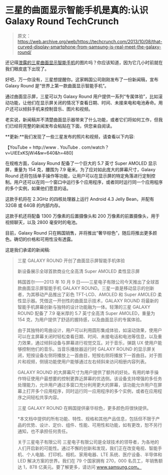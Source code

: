# 三星的曲面显示智能手机是真的:认识 Galaxy Round TechCrunch

> 原文：<https://web.archive.org/web/https://techcrunch.com/2013/10/08/that-curved-display-smartphone-from-samsung-is-real-meet-the-galaxy-round/>

还记得[泄露的三星曲面显示智能手机](https://web.archive.org/web/20221210003311/https://beta.techcrunch.com/2013/10/08/possible-image-surfaces-of-samsungs-rumored-smartphone-with-curved-screen/)的图片吗？你应该知道，因为它几小时前就在我们眼皮底下出现了。

好吧，万一你没有，三星想提醒你。这家韩国公司刚刚发布了一份新闻稿，宣布 Galaxy Round 是“世界上第一款曲面显示智能手机”。

通过曲面显示屏，三星可以为 Galaxy Round 用户提供一系列“专属体验”，比如滚动功能，让他们在显示屏关闭的情况下查看日期、时间、未接来电和电池寿命。用户还可以倾斜手机来控制音乐、图片和视频。

老实说，新闻稿并不清楚曲面显示器带来了什么功能，或者它们将如何工作，但我们已经将完整的新闻发布会粘贴在下面，供您亲自阅读。

**更新:**我们发现了一些三星发布的照片和视频，请查看以下内容:

【YouTube = http://www . YouTube . com/watch？v=UIEExKSjWi4&w=640&h=480]

在规格方面，Galaxy Round 配备了一个巨大的 5.7 英寸 Super AMOLED 显示屏，重量为 154 克，腰围为 7.9 毫米。为了应对如此庞大的屏幕尺寸，Galaxy Round 还将包括单手操作等功能，让用户可以在显示屏的特定角落进行定制控制。用户还可以在同一个窗口中运行多个应用程序，或者同时运行同一个应用程序的多个实例，如果他们愿意的话。

这款手机将在 2.3GHz 的四核处理器上运行 Android 4.3 Jelly Bean，并配有 32GB 或 64GB 的内部内存。

这款手机还将配备 1300 万像素的后置摄像头和 200 万像素的前置摄像头，用于视频聊天，以及 2800 毫安时的电池。

目前，Galaxy Round 只在韩国销售，并将推出“奢华棕色”，随后将推出更多颜色。确切的价格和可用性没有透露。

这是我们承诺的新闻稿:

> 三星 GALAXY ROUND 开创了曲面显示屏智能手机体验
> 
> 新设备展示全球首款商业化全高清 Super AMOLED 柔性显示屏
> 
> 韩国首尔——2013 年 10 月 9 日——三星电子有限公司今天推出了全球首款曲面显示屏智能手机 GALAXY ROUND。三星一直是移动显示的创新者，为其移动产品推出了彩色 TFT-LCD、AMOLED 和 Super AMOLED 柔性显示器。凭借这一开创性的曲面显示技术，GALAXY ROUND 将最新的智能手机屏幕创新与独特的设计功能融为一体。轻薄的三星 GALAXY ROUND 配备了 7.9 毫米厚的 5.7 英寸全高清 Super AMOLED，重量为 154 克，为用户提供了舒适的握持感，以及曲面显示的专属体验。
> 
> 由于其独特的弯曲设计，用户可以利用圆形集成体验，如滚动效果，使用户可以在主屏幕关闭时轻松查看日期、时间、未接电话和电池等信息，以及重力效果，通过倾斜设备与屏幕进行视觉交互。对于音乐，弹跳 UX 使用户能够控制他们的音乐。当音乐播放器运行时 GALAXY ROUND 的显示屏关闭，短按设备左侧将播放上一首曲目，短按右侧将播放下一首曲目。对于图片和视频，侧镜功能使用户能够通过左右倾斜来访问相册内容列表。
> 
> GALAXY ROUND 的大屏幕尺寸为用户提供了额外的好处。有用的单手操作特征使用户最想要的控制更靠近屏幕的优选侧。该设备支持增强的多任务处理能力，允许用户通过多窗口充分利用更大的屏幕，该功能允许用户在屏幕上打开多个应用程序，同时运行同一应用程序的多个实例，或者在应用程序之间轻松共享内容。
> 
> 三星 GALAXY ROUND 在韩国提供豪华棕色，更多颜色将很快提供。
> 
> *本文档中提供的所有功能、特性、规格和其他产品信息，包括但不限于产品的优势、设计、定价、组件、性能、可用性和功能，如有更改，恕不另行通知，也不承担任何责任。
> 
> 关于三星电子有限公司
> 三星电子有限公司是全球技术的领导者，为各地的人们开启新的可能性。通过不懈的创新和发现，我们正在改变电视、智能手机、个人电脑、打印机、相机、家用电器、LTE 系统、医疗设备、半导体和 LED 解决方案的世界。我们在 79 个国家拥有 270，000 名员工，年销售额达 1，878 亿美元。要了解更多，请访问 www.samsung.com。